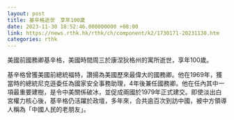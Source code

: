 ```yaml
---
layout: post
title: 基辛格逝世　享年100歲
date: 2023-11-30 18:52:46.000000000 +08:00
link: https://news.rthk.hk/rthk/ch/component/k2/1730171-20231130.htm
categories: rthk
---
```


美國前國務卿基辛格，美國時間周三於康涅狄格州的寓所逝世，享年100歲。

基辛格曾獲美國前總統福特，讚揚為美國歷來最偉大的國務卿。他在1969年，獲當時的總統尼克遜委任為國家安全事務助理，4年後兼任國務卿。他在任內其中一項最重要建樹，是令中美關係破冰，並促成兩國於1979年正式建交。即使淡出白宮權力核心後，基辛格仍活躍於政壇，多年來，合共逾百次到訪中國，被中方領導人稱為「中國人民的老朋友」。
